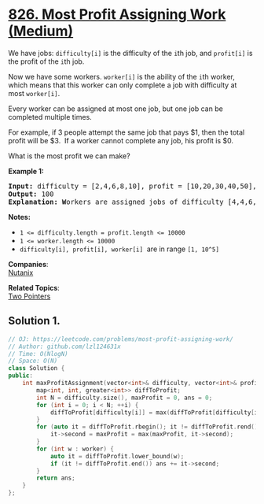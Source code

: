 # [826. Most Profit Assigning Work (Medium)](https://leetcode.com/problems/most-profit-assigning-work/)

<p>We have jobs: <code>difficulty[i]</code>&nbsp;is the difficulty of the&nbsp;<code>i</code>th job, and&nbsp;<code>profit[i]</code>&nbsp;is the profit of the&nbsp;<code>i</code>th job.&nbsp;</p>

<p>Now we have some workers.&nbsp;<code>worker[i]</code>&nbsp;is the ability of the&nbsp;<code>i</code>th worker, which means that this worker can only complete a job with difficulty at most&nbsp;<code>worker[i]</code>.&nbsp;</p>

<p>Every worker can be assigned at most one job, but one job&nbsp;can be completed multiple times.</p>

<p>For example, if 3 people attempt the same job that pays $1, then the total profit will be $3.&nbsp; If a worker cannot complete any job, his profit is $0.</p>

<p>What is the most profit we can make?</p>

<p><strong>Example 1:</strong></p>

<pre><strong>Input: </strong>difficulty = [2,4,6,8,10], profit = [10,20,30,40,50], worker = [4,5,6,7]
<strong>Output: </strong>100 
<strong>Explanation: W</strong>orkers are assigned jobs of difficulty [4,4,6,6] and they get profit of [20,20,30,30] seperately.</pre>

<p><strong>Notes:</strong></p>

<ul>
	<li><code>1 &lt;= difficulty.length = profit.length &lt;= 10000</code></li>
	<li><code>1 &lt;= worker.length &lt;= 10000</code></li>
	<li><code>difficulty[i], profit[i], worker[i]</code>&nbsp; are in range&nbsp;<code>[1, 10^5]</code></li>
</ul>


**Companies**:  
[Nutanix](https://leetcode.com/company/nutanix)

**Related Topics**:  
[Two Pointers](https://leetcode.com/tag/two-pointers/)

## Solution 1.

```cpp
// OJ: https://leetcode.com/problems/most-profit-assigning-work/
// Author: github.com/lzl124631x
// Time: O(NlogN)
// Space: O(N)
class Solution {
public:
    int maxProfitAssignment(vector<int>& difficulty, vector<int>& profit, vector<int>& worker) {
        map<int, int, greater<int>> diffToProfit;
        int N = difficulty.size(), maxProfit = 0, ans = 0;
        for (int i = 0; i < N; ++i) {
            diffToProfit[difficulty[i]] = max(diffToProfit[difficulty[i]], profit[i]);
        }
        for (auto it = diffToProfit.rbegin(); it != diffToProfit.rend(); ++it) {
            it->second = maxProfit = max(maxProfit, it->second);
        }
        for (int w : worker) {
            auto it = diffToProfit.lower_bound(w);
            if (it != diffToProfit.end()) ans += it->second;
        }
        return ans;
    }
};
```